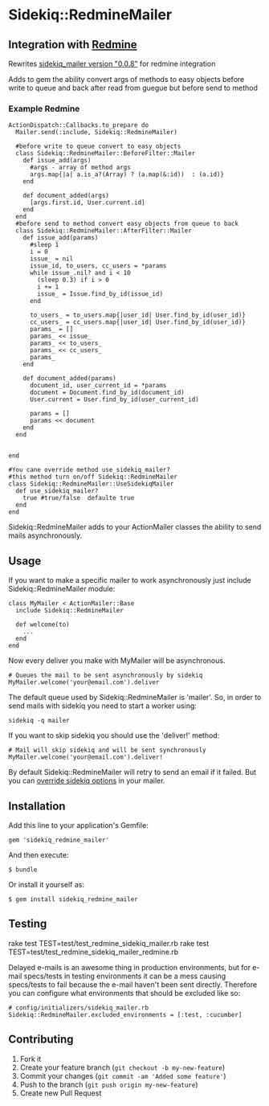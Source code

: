 # Sidekiq::RedmineMailer

  
## Integration with [Redmine](https://github.com/redmine/redmine) 
   Rewrites [sidekiq_mailer version "0.0.8"](https://github.com/andersondias/sidekiq_mailer) for redmine integration

Adds to gem the ability convert args of methods to easy objects before write to queue and back after read from guegue but before send to method


### Example Redmine


    ActionDispatch::Callbacks.to_prepare do
      Mailer.send(:include, Sidekiq::RedmineMailer)
      
      #before write to queue convert to easy objects
      class Sidekiq::RedmineMailer::BeforeFilter::Mailer
        def issue_add(args)
          #args - array of method args 
          args.map{|a| a.is_a?(Array) ? (a.map(&:id))  : (a.id)}
        end

        def document_added(args)
          [args.first.id, User.current.id]
        end
      end
      #before send to method convert easy objects from queue to back 
      class Sidekiq::RedmineMailer::AfterFilter::Mailer
        def issue_add(params)
          #sleep 1
          i = 0
          issue_ = nil
          issue_id, to_users, cc_users = *params
          while issue_.nil? and i < 10
            (sleep 0.3) if i > 0
            i += 1
            issue_ = Issue.find_by_id(issue_id)
          end

          to_users_ = to_users.map{|user_id| User.find_by_id(user_id)}
          cc_users_ = cc_users.map{|user_id| User.find_by_id(user_id)}
          params_ = []
          params_ << issue_
          params_ << to_users_
          params_ << cc_users_
          params_
        end

        def document_added(params)
          document_id, user_current_id = *params
          document = Document.find_by_id(document_id)
          User.current = User.find_by_id(user_current_id)

          params = []
          params << document
        end
      end

      
    end

    #You cane override method use_sidekiq_mailer?
    #this method turn on/off Sidekiq::RedmineMailer 
    class Sidekiq::RedmineMailer::UseSidekiqMailer
      def use_sidekiq_mailer?
        true #true/false  defaulte true
      end
    end





Sidekiq::RedmineMailer adds to your ActionMailer classes the ability to send mails asynchronously.

## Usage

If you want to make a specific mailer to work asynchronously just include Sidekiq::RedmineMailer module:

    class MyMailer < ActionMailer::Base
      include Sidekiq::RedmineMailer

      def welcome(to)
        ...
      end
    end

Now every deliver you make with MyMailer will be asynchronous.

    # Queues the mail to be sent asynchronously by sidekiq
    MyMailer.welcome('your@email.com').deliver

The default queue used by Sidekiq::RedmineMailer is 'mailer'. So, in order to send mails with sidekiq you need to start a worker using:

    sidekiq -q mailer

If you want to skip sidekiq you should use the 'deliver!' method:

    # Mail will skip sidekiq and will be sent synchronously
    MyMailer.welcome('your@email.com').deliver!

By default Sidekiq::RedmineMailer will retry to send an email if it failed. But you can [override sidekiq options](https://github.com/andersondias/sidekiq_mailer/wiki/Overriding-sidekiq-options) in your mailer.

## Installation

Add this line to your application's Gemfile:

    gem 'sidekiq_redmine_mailer'

And then execute:

    $ bundle

Or install it yourself as:

    $ gem install sidekiq_redmine_mailer

## Testing

rake test TEST=test/test_redmine_sidekiq_mailer.rb
rake test TEST=test/test_redmine_sidekiq_mailer_redmine.rb


Delayed e-mails is an awesome thing in production environments, but for e-mail specs/tests in testing environments it can be a mess causing specs/tests to fail because the e-mail haven't been sent directly. Therefore you can configure what environments that should be excluded like so:

    # config/initializers/sidekiq_mailer.rb
    Sidekiq::RedmineMailer.excluded_environments = [:test, :cucumber]

## Contributing

1. Fork it
2. Create your feature branch (`git checkout -b my-new-feature`)
3. Commit your changes (`git commit -am 'Added some feature'`)
4. Push to the branch (`git push origin my-new-feature`)
5. Create new Pull Request

